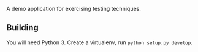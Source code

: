 A demo application for exercising testing techniques.

## Building

You will need Python 3. Create a virtualenv, run `python setup.py
develop`.